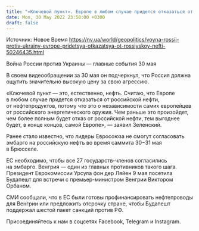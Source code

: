 ```yaml
---
title: "«Ключевой пункт». Европе в любом случае придется отказаться от российской нефти — Зеленский"
date: Mon, 30 May 2022 23:58:00 +0300
draft: false
---
```

Источник: Новое Время https://nv.ua/world/geopolitics/voyna-rossii-protiv-ukrainy-evrope-pridetsya-otkazatsya-ot-rossiyskoy-nefti-50246435.html


Война России против Украины — главные события 30 мая

 В своем видеообращении за 30 мая он подчеркнул, что Россия должна ощутить значительно высокую цену за свою агрессию.

«Ключевой пункт — это, естественно, нефть. Считаю, что Европе в любом случае придется отказаться от российской нефти, от нефтепродуктов, потому что это о независимости самих европейцев от российского энергетического оружия. Чем раньше это произойдет, чем более полным будет отказ от российской нефти, тем выгоднее будет, в конце концов, самой Европе», — заявил Зеленский.

Ранее стало известно, что лидеры Евросоюза не смогут согласовать эмбарго на российскую нефть во время саммита 30−31 мая в Брюсселе.

ЕС необходимо, чтобы все 27 государств-членов согласились на эмбарго. Венгрия — один из главных противников такого шага. Президент Еврокомиссии Урсула фон дер Ляйен 9 мая посетила Будапешт для встречи с премьер-министром Венгрии Виктором Орбаном.

СМИ сообщали, что в ЕС были готовы профинансировать нефтепроводы для Венгрии или предложить отсрочку стране, чтобы Будапешт поддержал шестой пакет санкций против РФ.

Присоединяйтесь к нам в соцсетях Facebook, Telegram и Instagram.
